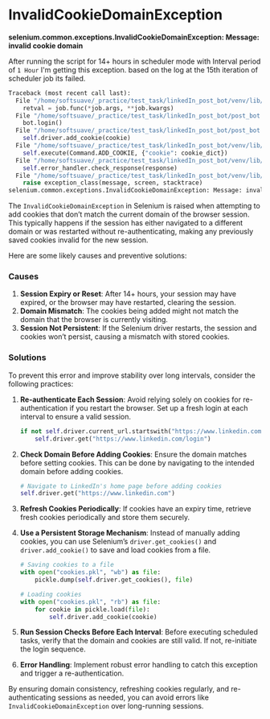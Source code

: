 # InvalidCookieDomainException
**selenium.common.exceptions.InvalidCookieDomainException: Message: invalid cookie domain**

After running the script for 14+ hours in scheduler mode with Interval period of `1 Hour` I'm getting this exception. based on the log at the 15th iteration of scheduler job its failed.
```py
Traceback (most recent call last):
  File "/home/softsuave/_practice/test_task/linkedIn_post_bot/venv/lib/python3.10/site-packages/apscheduler/executors/base.py", line 125, in run_job
    retval = job.func(*job.args, **job.kwargs)
  File "/home/softsuave/_practice/test_task/linkedIn_post_bot/post_bot.py", line 326, in schedule_post_bot
    bot.login()
  File "/home/softsuave/_practice/test_task/linkedIn_post_bot/post_bot.py", line 100, in login
    self.driver.add_cookie(cookie)
  File "/home/softsuave/_practice/test_task/linkedIn_post_bot/venv/lib/python3.10/site-packages/selenium/webdriver/remote/webdriver.py", line 641, in add_cookie
    self.execute(Command.ADD_COOKIE, {"cookie": cookie_dict})
  File "/home/softsuave/_practice/test_task/linkedIn_post_bot/venv/lib/python3.10/site-packages/selenium/webdriver/remote/webdriver.py", line 354, in execute
    self.error_handler.check_response(response)
  File "/home/softsuave/_practice/test_task/linkedIn_post_bot/venv/lib/python3.10/site-packages/selenium/webdriver/remote/errorhandler.py", line 229, in check_response
    raise exception_class(message, screen, stacktrace)
selenium.common.exceptions.InvalidCookieDomainException: Message: invalid cookie domain
```

The `InvalidCookieDomainException` in Selenium is raised when attempting to add cookies that don’t match the current domain of the browser session. This typically happens if the session has either navigated to a different domain or was restarted without re-authenticating, making any previously saved cookies invalid for the new session.

Here are some likely causes and preventive solutions:

### Causes
1. **Session Expiry or Reset**: After 14+ hours, your session may have expired, or the browser may have restarted, clearing the session.
2. **Domain Mismatch**: The cookies being added might not match the domain that the browser is currently visiting.
3. **Session Not Persistent**: If the Selenium driver restarts, the session and cookies won’t persist, causing a mismatch with stored cookies.

### Solutions
To prevent this error and improve stability over long intervals, consider the following practices:

1. **Re-authenticate Each Session**: Avoid relying solely on cookies for re-authentication if you restart the browser. Set up a fresh login at each interval to ensure a valid session.
   
   ```python
   if not self.driver.current_url.startswith("https://www.linkedin.com"):
       self.driver.get("https://www.linkedin.com/login")
   ```

2. **Check Domain Before Adding Cookies**: Ensure the domain matches before setting cookies. This can be done by navigating to the intended domain before adding cookies.

   ```python
   # Navigate to LinkedIn's home page before adding cookies
   self.driver.get("https://www.linkedin.com")
   ```

3. **Refresh Cookies Periodically**: If cookies have an expiry time, retrieve fresh cookies periodically and store them securely.

4. **Use a Persistent Storage Mechanism**: Instead of manually adding cookies, you can use Selenium’s `driver.get_cookies()` and `driver.add_cookie()` to save and load cookies from a file.

   ```python
   # Saving cookies to a file
   with open("cookies.pkl", "wb") as file:
       pickle.dump(self.driver.get_cookies(), file)

   # Loading cookies
   with open("cookies.pkl", "rb") as file:
       for cookie in pickle.load(file):
           self.driver.add_cookie(cookie)
   ```

5. **Run Session Checks Before Each Interval**: Before executing scheduled tasks, verify that the domain and cookies are still valid. If not, re-initiate the login sequence.

6. **Error Handling**: Implement robust error handling to catch this exception and trigger a re-authentication.

By ensuring domain consistency, refreshing cookies regularly, and re-authenticating sessions as needed, you can avoid errors like `InvalidCookieDomainException` over long-running sessions.